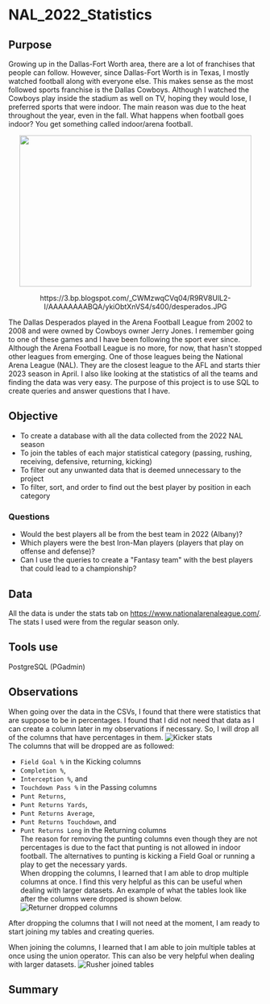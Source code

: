 # NAL_2022_Statistics

## Purpose
Growing up in the Dallas-Fort Worth area, there are a lot of franchises that people can follow. However, since Dallas-Fort Worth is in Texas, I mostly watched 
football along with everyone else. This makes sense as the most followed sports franchise is the Dallas Cowboys. Although I watched the Cowboys play inside the 
stadium as well on TV, hoping they would lose, I preferred sports that were indoor. The main reason was due to the heat throughout the year, even in the fall. 
What happens when football goes indoor? You get something called indoor/arena football.  
<p align="center">
   <img width="460" height="300" src="https://3.bp.blogspot.com/_CWMzwqCVq04/R9RV8UlL2-I/AAAAAAAABQA/ykiObtXnVS4/s400/desperados.JPG">
</p> 
<p align="center">
   https://3.bp.blogspot.com/_CWMzwqCVq04/R9RV8UlL2-I/AAAAAAAABQA/ykiObtXnVS4/s400/desperados.JPG
</p> 

The Dallas Desperados played in the Arena Football League from 2002 to 2008 and were owned by Cowboys owner Jerry Jones. I remember going to one of these games and I have
been following the sport ever since. Although the Arena Football League is no more, for now, that hasn't stopped other leagues from emerging. One of those leagues being
the National Arena League (NAL). They are the closest league to the AFL and starts thier 2023 season in April.
I also like looking at the statistics of all the teams and finding the data was very easy.
The purpose of this project is to use SQL to create queries and answer questions that I have.

## Objective 
* To create a database with all the data collected from the 2022 NAL season
* To join the tables of each major statistical category (passing, rushing, receiving, defensive, returning, kicking)
* To filter out any unwanted data that is deemed unnecessary to the project
* To filter, sort, and order to find out the best player by position in each category

### Questions
* Would the best players all be from the best team in 2022 (Albany)? 
* Which players were the best Iron-Man players (players that play on offense and defense)?
* Can I use the queries to create a "Fantasy team" with the best players that could lead to a championship?

## Data
All the data is under the stats tab on https://www.nationalarenaleague.com/. The stats I used were from the regular season only.

## Tools use
PostgreSQL (PGadmin)

## Observations
When going over the data in the CSVs, I found that there were statistics that are suppose to be in percentages. I found that I did not need that data as I can create a 
column later in my observations if necessary. So, I will drop all of the columns that have percentages in them.
![Kicker stats](https://user-images.githubusercontent.com/109183214/220696438-06412bae-6454-493b-80eb-091b3edc8b37.png)  
The columns that will be dropped are as followed:
* `Field Goal %` in the Kicking columns
* `Completion %`,
* `Interception %`, and
* `Touchdown Pass %` in the Passing columns
* `Punt Returns`,
* `Punt Returns Yards`,
* `Punt Returns Average`,
* `Punt Returns Touchdown`, and
* `Punt Returns Long` in the Returning columns  
The reason for removing the punting columns even though they are not percentages is due to the fact that punting is not allowed in indoor football. The alternatives to 
punting is kicking a Field Goal or running a play to get the necessary yards.  
When dropping the columns, I learned that I am able to drop multiple columns at once. I find this very helpful as this can be useful when dealing with larger datasets.
An example of what the tables look like after the columns were dropped is shown below.
![Returner dropped columns](https://user-images.githubusercontent.com/109183214/220715696-7c4f8c16-50d3-451b-b193-e9ad7cf19747.png)

After dropping the columns that I will not need at the moment, I am ready to start joining my tables and creating queries.

When joining the columns, I learned that I am able to join multiple tables at once using the union operator. This can also be very helpful when dealing with larger datasets.
![Rusher joined tables](https://user-images.githubusercontent.com/109183214/220756767-bdee26ab-ecd8-4032-ae9f-84243f6dbaca.png)


## Summary
